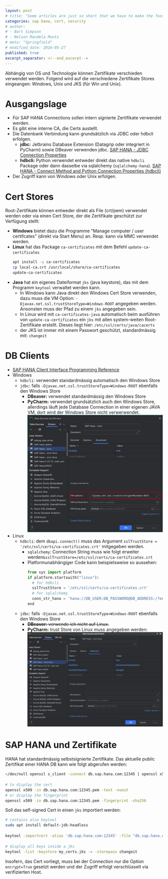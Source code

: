```yaml
---
layout: post
# title: "Some articles are just so short that we have to make the footer stick"
categories: sap hana, cert, security
# author:
# - Bart Simpson
# - Nelson Mandela Muntz
# meta: "Springfield"
# modified_date: 2016-05-27
published: true
excerpt_separator: <!--end_excerpt-->
---
```


Abhängig von OS und Technologie können Zertifikate verschieden verwendet werden.
Folgend wird auf die verschiedene Zertifikate Stores eingeangen: Windows, Unix und JKS (für Win und Unix).

# Ausgangslage
- Für SAP HANA Connections sollen intern signierte Zertifikate verwendet werden.
- Es gibt eine interne CA, die Certs austellt.
- Die Datenbank Verbindung kann grundsätzlich via JDBC oder hdbcli erfolgen.
  - **jdbc:** Jetbrains Database Extension (Datagrip oder integriert in PyCharm) sowie DBeaver verwenden jdbc. [SAP HANA - JDBC Connection Properties](https://help.sap.com/docs/SAP_HANA_CLIENT/f1b440ded6144a54ada97ff95dac7adf/109397c2206a4ab2a5386d494f4cf75e.html)
  - **hdbcli:** Python verwendet entweder direkt das native `hdbcli` Package oder dann dasselbe via sqlalchemy (`sqlalchemy-hana`). [SAP HANA - Connect Method and Python Connection Properties (hdbcli)](https://help.sap.com/docs/SAP_HANA_CLIENT/f1b440ded6144a54ada97ff95dac7adf/ee592e89dcce4480a99571a4ae7a702f.html)
- Der Zugriff kann von Windows oder Unix erfolgen.

# Cert Stores
Root-Zertifikate können entweder direkt als File (crt/pem) verwendet werden oder via einen Cert Store, der die Zertifikate geschützt zur Verfügung stellt:
- **Windows** bietet dazu die Programme "Manage computer / user certifcates" (direkt via Start Menu) an. Resp. kann via MMC verwendet werden.
- **Linux** hat das Package `ca-certificates` mit dem Befehl `update-ca-certificates`
  ```bash
  apt install -y ca-certificates
  cp local-ca.crt /usr/local/share/ca-certificates
  update-ca-certificates
  ```
- **Java** hat ein eigenes Dateiformat `jks` (java keystore), das mit dem Programm `keytool` verwaltet werden kann.
  - In Windows kann Java direkt den Windows Cert Store verwenden, dazu muss die VM Option: `-Djavax.net.ssl.trustStoreType=Windows-ROOT` angegeben werden. Ansonsten muss der Pfad zu einem `jks` angegeben sein.
  - In Linux wird mit `ca-certificates-java` automatisch beim ausführen von `update-ca-certificates` ein `jks` mit allen system-weiten Root-Zertifikate erstellt. Dieses liegt hier: `/etc/ssl/certs/java/cacerts`
  - der JKS ist immer mit einem Passwort geschützt, standardmässig mit: `changeit`


# DB Clients
* [SAP HANA Client Interface Programming Reference
](https://help.sap.com/docs/SAP_HANA_CLIENT/f1b440ded6144a54ada97ff95dac7adf/ce5509c492af4a9f84ee519d5659f186.html)
* Windows
  * `hdbcli`: verwendet standardmässig automatisch den Windows Store
  * `jdbc`: falls `-Djavax.net.ssl.trustStoreType=Windows-ROOT` ebenfalls den Windows Store
    * **DBeaver:** verwendet standardmässig den Windows Store
    * **PyCharm:** verwendet grundsätzlich auch den Windows Store, allerdings läuft jede Database Connection in einer eigenen JAVA VM, dort wird der Windows Store nicht verwerwendet.
    ![Windows - Jetbrains Data Source Driver Dialog mit VM Option](jetbrains-vm-option-win.png)
* Linux
  * `hdbcli`: dem `dbapi.connect()` muss das Argument `sslTrustStore = '/etc/ssl/certs/ca-certificates.crt'` mitgegeben werden.
    * `sqlalchemy`: Connection String muss wie folgt erweiter werden`&sslTrustStore=/etc/ssl/certs/ca-certificates.crt`
    * Platformunabhängiger Code kann beispielsweise so aussehen:
      ```python
      from sys import platform
      if platform.startswith("linux"):
        # for hdbcli
        sslTrustStore = '/etc/ssl/certs/ca-certificates.crt'
        # for sqlalchemy
        conn_str_hana = 'hana://DB_USER:DB_PASSWORD@DB_ADDRESS:/?encrypt=true&sslTrustStore=/etc/ssl/certs/ca-certificates.crt'
      end
      ```
  * `jdbc`: falls `-Djavax.net.ssl.trustStoreType=Windows-ROOT` ebenfalls den Windows Store
    * ~~**DBeaver:** verwende ich nicht auf Linux.~~
    * **PyCharm:** trust Store von Linux muss angegeben werden:
    ![Linux - Jetbrains Data Source Driver Dialog mit Properties](jetbrains-jdbc-props-linux.png)



# SAP HANA und Zertifikate
HANA hat standardmässig selbstsignierte Zertifikate.
Das aktuelle public Zertifikat einer HANA DB kann wie folgt abgerufen werden:
```bash
</dev/null openssl s_client -connect db.sap.hana.com:12345 | openssl x509 > db.sap.hana.com:12345.pem

# to display the cert
openssl x509 -in db.sap.hana.com:12345.pem -text -noout
# or display the fingerprint
openssl x509 -in db.sap.hana.com:12345.pem -fingerprint -sha256
```

Soll das self-signed Cert in einen `jks` importiert werden:
```bash
# contains also keytool
sudo apt install default-jdk-headless

keytool -importcert -alias 'db.sap.hana.com:12345' -file "db.sap.hana.com.pem" -keystore my_certs.jks

# display all keys inside a jks
keytool -list -keystore my_certs.jks -v -storepass changeit
```

Insofern, das Cert vorliegt, muss bei der Connection nur die Option  `encrypt=True` gesetzt werden und der Zugriff erfolgt verschlüsselt via verifizierten Host.
